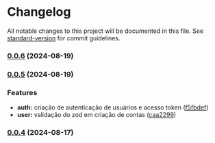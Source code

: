 # Changelog

All notable changes to this project will be documented in this file. See [standard-version](https://github.com/conventional-changelog/standard-version) for commit guidelines.

### [0.0.6](https://github.com/Msouza-95/MiniURL-API/compare/v0.0.4...v0.0.6) (2024-08-19)

### [0.0.5](https://github.com/Msouza-95/MiniURL-API/compare/v0.0.1...v0.0.5) (2024-08-19)


### Features

* **auth:** criação de autenticação de usuários e acesso token ([f5fbdef](https://github.com/Msouza-95/MiniURL-API/commit/f5fbdefb0a3173b98ae1744c818d791e186f80e6))
* **user:** validação do zod em criação de contas ([caa2299](https://github.com/Msouza-95/MiniURL-API/commit/caa22993f00520888377b4cf0fa046728e89be3b))

### [0.0.4](https://dev.azure.com/COMPANY/project/_git/repository_name/branchCompare?baseVersion=GTv0.0.3&targetVersion=GTv0.0.4&_a=files) (2024-08-17)
